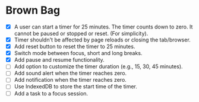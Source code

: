 # Brown Bag

- [x] A user can start a timer for 25 minutes. The timer counts down to zero. It cannot be paused or stopped or reset. (For simplicity).
- [x] Timer shouldn't be affected by page reloads or closing the tab/browser.
- [x] Add reset button to reset the timer to 25 minutes.
- [x] Switch mode between focus, short and long breaks.
- [x] Add pause and resume functionality.
- [ ] Add option to customize the timer duration (e.g., 15, 30, 45 minutes).
- [ ] Add sound alert when the timer reaches zero.
- [ ] Add notification when the timer reaches zero.
- [ ] Use IndexedDB to store the start time of the timer.
- [ ] Add a task to a focus session.
